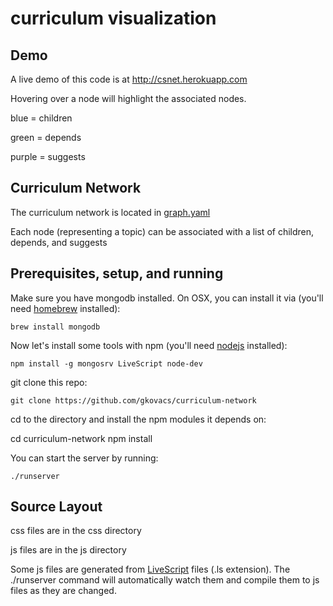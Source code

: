# curriculum visualization

## Demo

A live demo of this code is at http://csnet.herokuapp.com

Hovering over a node will highlight the associated nodes.

blue = children

green = depends

purple = suggests

## Curriculum Network

The curriculum network is located in [graph.yaml](https://github.com/gkovacs/curriculum-network/blob/master/graph.yaml)

Each node (representing a topic) can be associated with a list of children, depends, and suggests

## Prerequisites, setup, and running

Make sure you have mongodb installed. On OSX, you can install it via (you'll need [homebrew](http://brew.sh/) installed):

    brew install mongodb

Now let's install some tools with npm (you'll need [nodejs](https://nodejs.org/) installed):

    npm install -g mongosrv LiveScript node-dev

git clone this repo:

    git clone https://github.com/gkovacs/curriculum-network

cd to the directory and install the npm modules it depends on:

   cd curriculum-network
   npm install

You can start the server by running:

    ./runserver

## Source Layout

css files are in the css directory

js files are in the js directory

Some js files are generated from [LiveScript](http://livescript.net) files (.ls extension). The ./runserver command will automatically watch them and compile them to js files as they are changed.
